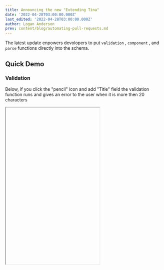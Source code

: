 ```yaml
---
title: Announcing the new "Extending Tina"
date: '2022-04-28T03:00:00.000Z'
last_edited: '2022-04-28T03:00:00.000Z'
author: Logan Anderson
prev: content/blog/automating-pull-requests.md
---
```


The latest update enpowers devolopers to put `validation` , `component` , and `parse` functions directly into the schema.

## Quick Demo

### Validation

Below, if you click the "pencil" icon and add "Title" field the validation function runs and gives an error to the user when it is more then 20 characters

<Iframe
  height="500"
  iframeSrc="https://tina-gql-playground.vercel.app/?markdownCode=---%0Atitle%3A+Hello%2C+World%0A---&schemaCode=import+%7B+defineSchema+%7D+from+%27tinacms%27%0A%0Aexport+default+defineSchema%28%7B%0A++collections%3A+%5B%7B%0A++++label%3A+%22Post%22%2C%0A++++name%3A+%22post%22%2C%0A++++path%3A+%22posts%22%2C%0A++++fields%3A+%5B%7B%0A++++++label%3A+%22Title%22%2C%0A++++++name%3A+%22title%22%2C%0A++++++type%3A+%22string%22%2C%0A++++++ui%3A+%7B%0A++++++++validate%3A+%28val%29+%3D%3E+%7B%0A++++++++++if+%28val%3F.length+%3E+20%29+%7B%0A++++++++++++return+%22The+title+can+not+be+more+then+20+characters%22%0A++++++++++%7D%0A++++++++%7D%0A++++++%7D%0A++++%7D%5D%0A++%7D%5D%0A%7D%29&reactCode=import+*+as+React+from+%27react%27%0Aimport+%7B+useTina+%7D+from+%27tinacms%2Fdist%2Fedit-state%27%0A%0Aexport+default+function+Page%28props%29+%7B%0A++const+%7Bdata%2C+isLoading%7D+%3D+useTina%28%7B+query%3A+%60query+%7B%0A++getPostDocument%28relativePath%3A+%22hello-world.md%22%29+%7B%0A++++data+%7B%0A++++++title%0A++++%7D%0A++%7D%0A%7D%60%2C+%0A++++variables%3A+%7B%7D%2C+%0A++++data%3A+props.data%0A++%7D%29%0A++%0A++if%28isLoading%29+%7B%0A++++return+%3Cdiv%3ELoading...%3C%2Fdiv%3E%0A++%7D%0A%0A++return+%28%0A++++%3Cdiv+className%3D%22bg-white%22%3E%0A++++++%3Cdiv+className%3D%22max-w-7xl+mx-auto+text-center+py-12+px-4+sm%3Apx-6+lg%3Apy-16+lg%3Apx-8%22%3E%0A++++++++%3Ch2+className%3D%22text-3xl+font-extrabold+tracking-tight+text-gray-900+sm%3Atext-4xl%22%3E%0A++++++++++%3Cspan+className%3D%22block%22%3E%7Bdata.getPostDocument.data.title%7D%3C%2Fspan%3E%0A++++++++++%3Cspan+className%3D%22block%22%3EStart+your+free+trial+today.%3C%2Fspan%3E%0A++++++++%3C%2Fh2%3E%0A++++++++%3Cdiv+className%3D%22mt-8+flex+justify-center%22%3E%0A++++++++++%3Cdiv+className%3D%22inline-flex+rounded-md+shadow%22%3E%0A++++++++++++%3Ca%0A++++++++++++++href%3D%22%23%22%0A++++++++++++++className%3D%22inline-flex+items-center+justify-center+px-5+py-3+border+border-transparent+text-base+font-medium+rounded-md+text-white+bg-indigo-600+hover%3Abg-indigo-700%22%0A++++++++++++%3E%0A++++++++++++++Get+started%0A++++++++++++%3C%2Fa%3E%0A++++++++++%3C%2Fdiv%3E%0A++++++++++%3Cdiv+className%3D%22ml-3+inline-flex%22%3E%0A++++++++++++%3Ca%0A++++++++++++++href%3D%22%23%22%0A++++++++++++++className%3D%22inline-flex+items-center+justify-center+px-5+py-3+border+border-transparent+text-base+font-medium+rounded-md+text-indigo-700+bg-indigo-100+hover%3Abg-indigo-200%22%0A++++++++++++%3E%0A++++++++++++++Learn+more%0A++++++++++++%3C%2Fa%3E%0A++++++++++%3C%2Fdiv%3E%0A++++++++%3C%2Fdiv%3E%0A++++++%3C%2Fdiv%3E%0A++++%3C%2Fdiv%3E%0A++%29%0A%7D"
/>

### Custom components

With this update this custom compoments can be provided easily, see the example below for how to use a custom component.

<Iframe
  height="500"
  iframeSrc="https://tina-gql-playground.vercel.app/string-component?markdownCode=---%0Atitle%3A+Hello%2C+World%0A---&schemaCode=import+*+as+React+from+%22react%22%3B%0Aimport+%7B+defineSchema+%7D+from+%22tinacms%22%3B%0A%0Aexport+default+defineSchema%28%7B%0A++collections%3A+%5B%0A++++%7B%0A++++++label%3A+%22Post%22%2C%0A++++++name%3A+%22post%22%2C%0A++++++path%3A+%22posts%22%2C%0A++++++fields%3A+%5B%0A++++++++%7B%0A++++++++++label%3A+%22Title%22%2C%0A++++++++++name%3A+%22title%22%2C%0A++++++++++type%3A+%22string%22%2C%0A++++++++++ui%3A+%7B%0A++++++++++++component%3A+%28%7B+input+%7D%29+%3D%3E+%7B%0A++++++++++++++return+%28%0A++++++++++++++++%3Cdiv%3E%0A++++++++++++++++++%3Clabel+htmlFor%3D%22title%22%3ETitle%3A+%3C%2Flabel%3E%0A++++++++++++++++++%3Cinput+%7B...input%7D%3E%3C%2Finput%3E%0A++++++++++++++++%3C%2Fdiv%3E%0A++++++++++++++%29%3B%0A++++++++++++%7D%2C%0A++++++++++%7D%2C%0A++++++++%7D%2C%0A++++++%5D%2C%0A++++%7D%2C%0A++%5D%2C%0A%7D%29%3B%0A&reactCode=import+*+as+React+from+%27react%27%0Aimport+%7B+useTina+%7D+from+%27tinacms%2Fdist%2Fedit-state%27%0A%0Aexport+default+function+Page%28props%29+%7B%0A++const+%7Bdata%2C+isLoading%7D+%3D+useTina%28%7B+query%3A+%60query+%7B%0A++getPostDocument%28relativePath%3A+%22hello-world.md%22%29+%7B%0A++++data+%7B%0A++++++title%0A++++%7D%0A++%7D%0A%7D%60%2C+%0A++++variables%3A+%7B%7D%2C+%0A++++data%3A+props.data%0A++%7D%29%0A++%0A++if%28isLoading%29+%7B%0A++++return+%3Cdiv%3ELoading...%3C%2Fdiv%3E%0A++%7D%0A%0A++return+%28%0A++%3Cdiv+className%3D%22bg-white%22%3E%0A++++%3Cdiv+className%3D%22max-w-7xl+mx-auto+text-center+py-12+px-4+sm%3Apx-6+lg%3Apy-16+lg%3Apx-8%22%3E%0A++++++%3Ch2+className%3D%22text-3xl+font-extrabold+text-gray-900+sm%3Atext-4xl%22%3E%0A++++++++%7Bdata.getPostDocument.data%3F.title%7D%0A++++++%3C%2Fh2%3E%0A++++%3C%2Fdiv%3E%0A++%3C%2Fdiv%3E%0A%29%0A%7D"
/>

## How to update

> Check out [this getting started guide](/docs/setup-overview/) if you want to get started with tina

To update do the following,

### 1.  Update imports in the `.tina/schema.{ts,tsx,js}` file

We are going to be using the `schema` file on the backend and fronend (previously it was just the frontend) so all imports from `@tinacms/cli` need to be changed to `tinacms` .

### 2 add `defineConfig`  to the schema.

We are now recommending that your config be seperate fromt he wrapper component and placed in the `schema.{ts,tsx,js}` or in its only folder.

So previously the schema file would look like this 

```ts
export default defineSchema({
  // schema here
})
``` 

must be changed to

```ts
import { defineSchema, defineConfig } from 'tinacms'
const schema = defineSchema({
  // schema here
})

export const tinaConfig = defineConfig({
  // pass schema and apiUrl to the config (required) (this is how it is passed to the fronend)
  schema: schema,
  apiUrl: apiUrl,
  // add other config that would have previosly been in the _app.{js,tsx} file in the <TinaCMS> component. 
  cmsCallback: (cms) =>{
    //...
  },
  mediaStore: async () => {
    //...
  }

})
export default schema
```

Next two files should be addedi in the `.tina/components`  folder

### 3 Add `.tina/components/TinaProvider.js`

This file handles the Tina configeration and the tina provider component, this will only be loaded in edit mode and an [example can be seen here](https://github.com/tinacms/tina-cloud-starter/blob/main/.tina/components/TinaProvider.jsx) and below. 

```js   
import TinaCMS from "tinacms";
import { tinaConfig } from "../schema.ts";

// Importing the TinaProvider directly into your page will cause Tina to be added to the production bundle.
// Instead, import the tina/provider/index default export to have it dynamially imported in edit-moode
/**
 *
 * @private Do not import this directly, please import the dynamic provider instead
 */
const TinaProvider = ({ children }) => {
  return <TinaCMS {...tinaConfig}>{children}</TinaCMS>;
};

```
### 4 Add `.tina/components/TinaDynamicProvider.js`

The `TinaDynamicProvider.js` handles  the loading of the TinaProvider when in "Edit mode".  [See this example](https://github.com/tinacms/tina-cloud-starter/blob/main/.tina/components/TinaDynamicProvider.jsx) or below for what the file looks like.

```js
import dynamic from "next/dynamic";
const TinaProvider = dynamic(() => import("./TinaProvider"), { ssr: false });
import { TinaEditProvider } from "tinacms/dist/edit-state";

const DynamicTina = ({ children }) => {
  return (
    <>
      <TinaEditProvider editMode={<TinaProvider>{children}</TinaProvider>}>
        {children}
      </TinaEditProvider>
    </>
  );
};

export default DynamicTina;
```

> [Read more](/docs/tina-folder/overview/#tinadynamicproviderjs) about these two files in our reference docs

### 5 Update your `_app.{js,tsx}`

The last step is to change your `_app.{js,tsx}` since we have moved the config and the provider to a seperate file this will be simplier then what was there previously.

`_app.{js,tsx}` before.

```js
import dynamic from "next/dynamic";
import { TinaEditProvider } from "tinacms/dist/edit-state";
//...

const App = ({ Component, pageProps }) => {
  return (
    <>
      <TinaEditProvider
        showEditButton={true}
        editMode={
          <TinaCMS
            cmsCallback={(cms) => {
              //...
            }}
            apiURL={apiURL}
          >
            <Component {...pageProps} />
          </TinaCMS>
        }
      >
        <Component {...pageProps} />
      </TinaEditProvider>
    </>
  );
};
export default App
```

Can now be changed to

```js
import DynamicTina  from '../.tina/components/TinaDynamicProvider'

const App = ({ Component, pageProps }) => {
  return (
    <DynamicTina>
      <Component {...pageProps} />
    </DynamicTina>
  );
};
export default App
```

This seperation of config into another file makes it much cleaner and easier to understand. The schema now being apaert of the config and used on the fronent end will not only allow functions to be passed and used it will also allow us to make less network requests since we have more informtion.


## Closing words

The new features we talked about in this artical only scratch the service of what is possible, please [read the docs](/docs/extending-tina/overview/) to find out more.

If you are having any issue at all please [react out to us on discord](https://discord.com/invite/zumN63Ybpf) or create a [github issue](https://github.com/tinacms/tinacms/issues/new/choose).




